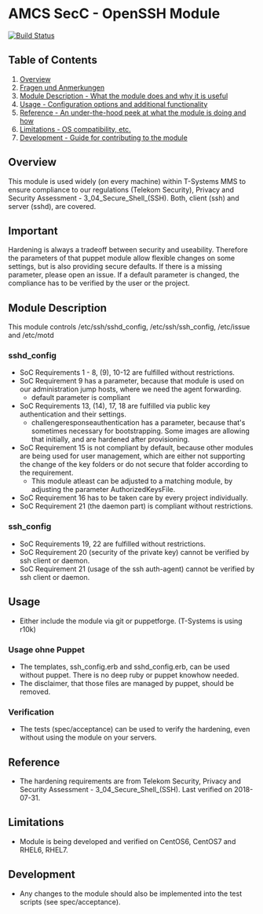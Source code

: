 # AMCS SecC - OpenSSH Module

[![Build Status](https://travis-ci.org/T-Systems-MMS/puppet-secc_sshd.svg?branch=master)](https://travis-ci.org/T-Systems-MMS/puppet-secc_sshd)

## Table of Contents

1. [Overview](#overview)
2. [Fragen und Anmerkungen](#fragen)
3. [Module Description - What the module does and why it is useful](#module-description)
4. [Usage - Configuration options and additional functionality](#usage)
5. [Reference - An under-the-hood peek at what the module is doing and how](#reference)
6. [Limitations - OS compatibility, etc.](#limitations)
7. [Development - Guide for contributing to the module](#development)

## Overview

This module is used widely (on every machine) within T-Systems MMS to ensure compliance to our regulations (Telekom Security), Privacy and Security Assessment - 3_04_Secure_Shell_(SSH). Both, client (ssh) and server (sshd), are covered.

## Important

Hardening is always a tradeoff between security and useability. Therefore the parameters of that puppet module allow flexible changes on some settings, but is also providing secure defaults. If there is a missing parameter, please open an issue.
If a default parameter is changed, the compliance has to be verified by the user or the project.

## Module Description

This module controls /etc/ssh/sshd_config, /etc/ssh/ssh_config, /etc/issue and /etc/motd

### sshd_config

- SoC Requirements 1 - 8, (9), 10-12 are fulfilled without restrictions.
- SoC Requirement 9 has a parameter, because that module is used on our administration jump hosts, where we need the agent forwarding.
  - default parameter is compliant
- SoC Requirements 13, (14), 17, 18 are fulfilled via public key authentication and their settings.
  - challengeresponseauthentication has a parameter, because that's sometimes necessary for bootstrapping. Some images are allowing that initially, and are hardened after provisioning.
- SoC Requirement 15 is not compliant by default, because other modules are being used for user management, which are either not supporting the change of the key folders or do not secure that folder according to the requirement.
  - This module atleast can be adjusted to a matching module, by adjusting the parameter AuthorizedKeysFile.
- SoC Requirement 16 has to be taken care by every project individually.
- SoC Requirement 21 (the daemon part) is compliant without restrictions.

### ssh_config

- SoC Requirements 19, 22 are fulfilled without restrictions.
- SoC Requirement 20 (security of the private key) cannot be verified by ssh client or daemon.
- SoC Requirement 21 (usage of the ssh auth-agent) cannot be verified by ssh client or daemon.

## Usage

- Either include the module via git or puppetforge. (T-Systems is using r10k)

### Usage ohne Puppet

- The templates, ssh_config.erb and sshd_config.erb, can be used without puppet. There is no deep ruby or puppet knowhow needed.
- The disclaimer, that those files are managed by puppet, should be removed.

### Verification

- The tests (spec/acceptance) can be used to verify the hardening, even without using the module on your servers.

## Reference

- The hardening requirements are from Telekom Security, Privacy and Security Assessment - 3_04_Secure_Shell_(SSH). Last verified on 2018-07-31.

## Limitations

- Module is being developed and verified on CentOS6, CentOS7 and RHEL6, RHEL7.

## Development

- Any changes to the module should also be implemented into the test scripts (see spec/acceptance).
